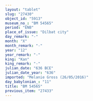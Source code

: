 ```yaml
---
layout: "tablet"
slug: "27430"
object_id: "5913"
museum_no_: "BM 54565"
period: "ENB"
place_of_issue: "Dilbat city"
day_remark: "-"
month: "X"
month_remark: "-"
year: "12"
year_remark: "-"
king: "Kan"
king_remark: "-"
julian_date: "636 BCE"
julian_date_year: "636"
imported: "Melanie Gross (26/05/2016)"
day_babylonian_: "11"
title: "BM 54565"
previous_item: "27433"
---
```

